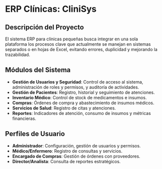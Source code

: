 # ERP Clínicas: CliniSys

## Descripción del Proyecto
El sistema ERP para clínicas pequeñas busca integrar en una sola plataforma los procesos clave que actualmente se manejan en sistemas separados o en hojas de Excel, evitando errores, duplicidad y mejorando la trazabilidad.

## Módulos del Sistema
- **Gestión de Usuarios y Seguridad**: Control de acceso al sistema, administración de roles y permisos, y auditoría de actividades.
- **Gestión de Pacientes**: Registro, historial y seguimiento de atenciones.  
- **Inventario Médico**: Control de stock de medicamentos e insumos.  
- **Compras**: Órdenes de compra y abastecimiento de insumos médicos.  
- **Servicios de Salud**: Registro de citas y atenciones.  
- **Reportes**: Indicadores de atención, consumo de insumos y métricas financieras.  

## Perfiles de Usuario
- **Administrador**: Configuración, gestión de usuarios y permisos.  
- **Médico/Enfermero**: Registro de consultas y servicios.  
- **Encargado de Compras**: Gestión de órdenes con proveedores.  
- **Director/Analista**: Consulta de reportes estratégicos.  
